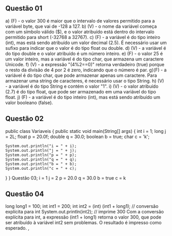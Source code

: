 
## Questão 01


 a) (F) - o valor 300 é maior que o intervalo de valores permitido para a variável byte, que vai de -128 a 127.
b) (V) - o nome da variável começa com um símbolo válido ($), e o valor atribuído está dentro do intervalo permitido para short (-32768 a 32767).
c) (F) - a variável é do tipo inteiro (int), mas está sendo atribuído um valor decimal (2.5). É necessário usar um sufixo para indicar que o valor é do tipo float ou double.
d) (V) - a variável é do tipo double e o valor atribuído é um número inteiro.
e) (F) - o valor 25 é um valor inteiro, mas a variável é do tipo char, que armazena um caractere Unicode.
f) (V) - a expressão "(4%2==0)" retorna verdadeiro (true) porque o resto da divisão de 4 por 2 é zero, indicando que o número é par.
g)(F) - a variável é do tipo char, que pode armazenar apenas um caractere. Para armazenar uma string de caracteres, é necessário usar o tipo String.
h) (V) - a variável é do tipo String e contém o valor "1".
i) (V) - o valor atribuído (2.7) é do tipo float, que pode ser armazenado em uma variável do tipo float.
j) (F) - a variável é do tipo inteiro (int), mas está sendo atribuído um valor booleano (false).

## Questão 02

public class Variaveis { public static void main(String[] args) { int i = 1; long j = 2L; float p = 20.0f; double q = 30.0; boolean b = true; char c = 'k';

    System.out.println("i = " + i);
    System.out.println("j = " + j);
    System.out.println("p = " + p);
    System.out.println("q = " + q);
    System.out.println("b = " + b);
    System.out.println("c = " + c);
}
} Questão 03; i = 1 j = 2 p = 20.0 q = 30.0 b = true c = k

## Questão 04

long long1 = 100; int int1 = 200; int int2 = (int) (int1 + long1); // conversão explícita para int System.out.println(int2); // imprime 300 Com a conversão explícita para int, a expressão (int1 + long1) retorna o valor 300, que pode ser atribuído à variável int2 sem problemas. O resultado é impresso como esperado. ,

